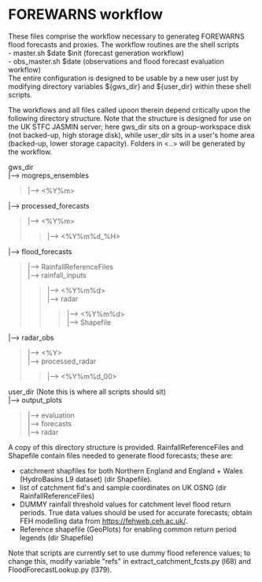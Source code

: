 # FOREWARNS workflow

These files comprise the workflow necessary to generateg FOREWARNS flood forecasts and proxies. The workflow routines are the shell scripts\
    - master.sh $date $init (forecast generation workflow)\
    - obs_master.sh $date (observations and flood forecast evaluation workflow)\
The entire configuration is designed to be usable by a new user just by modifying directory variables ${gws_dir} and ${user_dir} within these shell scripts.

The workflows and all files called upoon therein depend critically upon the following directory structure.
Note that the structure is designed for use on the UK STFC JASMIN server; here gws_dir sits on a group-workspace disk (not backed-up, high storage disk), while 
user_dir sits in a user's home area (backed-up, lower storage capacity). Folders in <..> will be generated by the workflow.

gws_dir\
|--> mogreps_ensembles
> |--> <%Y%m>

|--> processed_forecasts
> |--> <%Y%m>
> > |--> <%Y%m%d_%H>

|--> flood_forecasts
> |--> RainfallReferenceFiles\
> |--> rainfall_inputs
> > |--> <%Y%m%d>\
> > |--> radar
> > > |--> <%Y%m%d>\
> |--> Shapefile

|--> radar_obs
> |--> <%Y>\
> |--> processed_radar
> > |--> <%Y%m%d_00>

user_dir (Note this is where all scripts should sit)\
|--> output_plots
> |--> evaluation\
> |--> forecasts\
> |--> radar

A copy of this directory structure is provided. RainfallReferenceFiles and Shapefile contain files needed to generate flood forecasts; these are: 
  * catchment shapfiles for both Northern England and England + Wales (HydroBasins L9 dataset) (dir Shapefile).
  * list of catchment fid's and sample coordinates on UK OSNG (dir RainfallReferenceFiles)
  * DUMMY rainfall threshold values for catchment level flood return periods. True data values should be used for accurate forecasts; obtain FEH modelling data from https://fehweb.ceh.ac.uk/.
  * Reference shapefile (GeoPlots) for enabling common return period legends (dir Shapefile)

Note that scripts are currently set to use dummy flood reference values; to change this, modify variable "refs" in extract_catchment_fcsts.py (l68) and FloodForecastLookup.py (l379).
